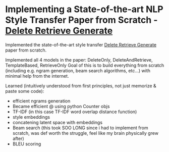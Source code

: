 # Implementing a State-of-the-art NLP Style Transfer Paper from Scratch - [Delete Retrieve Generate](https://arxiv.org/abs/1804.06437)
Implemented the state-of-the-art style transfer [Delete Retrieve Generate](https://arxiv.org/abs/1804.06437) paper from scratch.

Implemented all 4 models in the paper: DeleteOnly, DeleteAndRetrieve, TemplateBased, RetrieveOnly
Goal of this is to build everything from scratch (including e.g. ngram generation, beam search algorithms, etc...) with minimal help from the internet.

Learned (intuitively understood from first principles, not just memorize & paste some code):
- efficient ngrams generation
- Became efficient @ using python Counter objs
- TF-IDF (in this case TF-IDF word overlap distance function)
- style embeddings
- concatening latent space with embeddings
- Beam search (this took SOO LONG since i had to implement from scratch, was def worth the struggle, feel like my brain physically grew after)
- BLEU scoring
